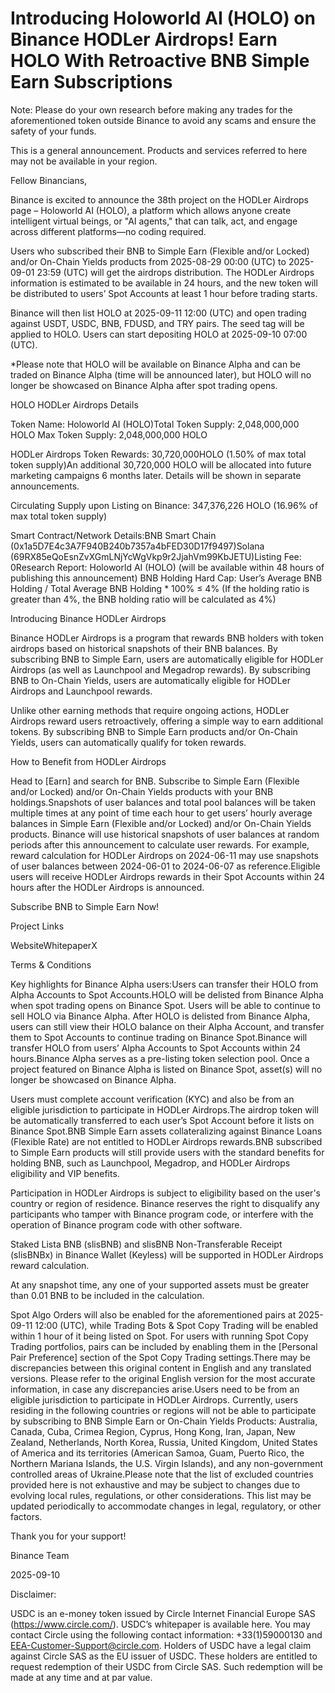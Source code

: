 # Introducing Holoworld AI (HOLO) on Binance HODLer Airdrops! Earn HOLO With Retroactive BNB Simple Earn Subscriptions

Note: Please do your own research before making any trades for the aforementioned token outside Binance to avoid any scams and ensure the safety of your funds.

This is a general announcement. Products and services referred to here may not be available in your region. 

Fellow Binancians,

Binance is excited to announce the 38th project on the HODLer Airdrops page – Holoworld AI (HOLO), a platform which allows anyone create intelligent virtual beings, or "AI agents," that can talk, act, and engage across different platforms—no coding required.

Users who subscribed their BNB to Simple Earn (Flexible and/or Locked) and/or On-Chain Yields products from 2025-08-29 00:00 (UTC) to 2025-09-01 23:59 (UTC) will get the airdrops distribution. The HODLer Airdrops information is estimated to be available in 24 hours, and the new token will be distributed to users’ Spot Accounts at least 1 hour before trading starts.

Binance will then list HOLO at 2025-09-11 12:00 (UTC) and open trading against USDT, USDC, BNB, FDUSD, and TRY pairs. The seed tag will be applied to HOLO. Users can start depositing HOLO at 2025-09-10 07:00 (UTC). 

*Please note that HOLO will be available on Binance Alpha and can be traded on Binance Alpha (time will be announced later), but HOLO will no longer be showcased on Binance Alpha after spot trading opens.

HOLO HODLer Airdrops Details

Token Name: Holoworld AI (HOLO)Total Token Supply: 2,048,000,000 HOLO Max Token Supply:  2,048,000,000 HOLO 

HODLer Airdrops Token Rewards: 30,720,000HOLO (1.50% of max total token supply)An additional 30,720,000 HOLO will be allocated into future marketing campaigns 6 months later. Details will be shown in separate announcements.

Circulating Supply upon Listing on Binance: 347,376,226 HOLO (16.96% of max total token supply)

Smart Contract/Network Details:BNB Smart Chain (0x1a5D7E4c3A7F940B240b7357a4bFED30D17f9497)Solana (69RX85eQoEsnZvXGmLNjYcWgVkp9r2JjahVm99KbJETU)Listing Fee: 0Research Report: Holoworld AI (HOLO) (will be available within 48 hours of publishing this announcement) BNB Holding Hard Cap: User’s Average BNB Holding / Total Average BNB Holding * 100% ≤ 4% (If the holding ratio is greater than 4%, the BNB holding ratio will be calculated as 4%)

Introducing Binance HODLer Airdrops

Binance HODLer Airdrops is a program that rewards BNB holders with token airdrops based on historical snapshots of their BNB balances. By subscribing BNB to Simple Earn, users are automatically eligible for HODLer Airdrops (as well as Launchpool and Megadrop rewards). By subscribing BNB to On-Chain Yields, users are automatically eligible for HODLer Airdrops and Launchpool rewards.

Unlike other earning methods that require ongoing actions, HODLer Airdrops reward users retroactively, offering a simple way to earn additional tokens. By subscribing BNB to Simple Earn products and/or On-Chain Yields, users can automatically qualify for token rewards.

How to Benefit from HODLer Airdrops

Head to [Earn] and search for BNB. Subscribe to Simple Earn (Flexible and/or Locked) and/or On-Chain Yields products with your BNB holdings.Snapshots of user balances and total pool balances will be taken multiple times at any point of time each hour to get users’ hourly average balances in Simple Earn (Flexible and/or Locked) and/or On-Chain Yields products. Binance will use historical snapshots of user balances at random periods after this announcement to calculate user rewards. For example, reward calculation for HODLer Airdrops on 2024-06-11 may use snapshots of user balances between 2024-06-01 to 2024-06-07 as reference.Eligible users will receive HODLer Airdrops rewards in their Spot Accounts within 24 hours after the HODLer Airdrops is announced. 

Subscribe BNB to Simple Earn Now!

Project Links

WebsiteWhitepaperX

Terms & Conditions

Key highlights for Binance Alpha users:Users can transfer their HOLO from Alpha Accounts to Spot Accounts.HOLO will be delisted from Binance Alpha when spot trading opens on Binance Spot. Users will be able to continue to sell HOLO via Binance Alpha. After HOLO is delisted from Binance Alpha, users can still view their HOLO balance on their Alpha Account, and transfer them to Spot Accounts to continue trading on Binance Spot.Binance will transfer HOLO from users’ Alpha Accounts to Spot Accounts within 24 hours.Binance Alpha serves as a pre-listing token selection pool. Once a project featured on Binance Alpha is listed on Binance Spot, asset(s) will no longer be showcased on Binance Alpha.

Users must complete account verification (KYC) and also be from an eligible jurisdiction to participate in HODLer Airdrops.The airdrop token will be automatically transferred to each user’s Spot Account before it lists on Binance Spot.BNB Simple Earn assets collateralizing against Binance Loans (Flexible Rate) are not entitled to HODLer Airdrops rewards.BNB subscribed to Simple Earn products will still provide users with the standard benefits for holding BNB, such as Launchpool, Megadrop, and HODLer Airdrops eligibility and VIP benefits.

Participation in HODLer Airdrops is subject to eligibility based on the user's country or region of residence. Binance reserves the right to disqualify any participants who tamper with Binance program code, or interfere with the operation of Binance program code with other software.

Staked Lista BNB (slisBNB) and slisBNB Non-Transferable Receipt (slisBNBx) in Binance Wallet (Keyless) will be supported in HODLer Airdrops reward calculation.

At any snapshot time, any one of your supported assets must be greater than 0.01 BNB to be included in the calculation.

Spot Algo Orders will also be enabled for the aforementioned pairs at 2025-09-11 12:00 (UTC), while Trading Bots & Spot Copy Trading will be enabled within 1 hour of it being listed on Spot. For users with running Spot Copy Trading portfolios, pairs can be included by enabling them in the [Personal Pair Preference] section of the Spot Copy Trading settings.There may be discrepancies between this original content in English and any translated versions. Please refer to the original English version for the most accurate information, in case any discrepancies arise.Users need to be from an eligible jurisdiction to participate in HODLer Airdrops. Currently, users residing in the following countries or regions will not be able to participate by subscribing to BNB Simple Earn or On-Chain Yields Products: Australia, Canada, Cuba, Crimea Region, Cyprus, Hong Kong, Iran, Japan, New Zealand, Netherlands, North Korea, Russia, United Kingdom, United States of America and its territories (American Samoa, Guam, Puerto Rico, the Northern Mariana Islands, the U.S. Virgin Islands), and any non-government controlled areas of Ukraine.Please note that the list of excluded countries provided here is not exhaustive and may be subject to changes due to evolving local rules, regulations, or other considerations. This list may be updated periodically to accommodate changes in legal, regulatory, or other factors. 

Thank you for your support!

Binance Team

2025-09-10

Disclaimer:

USDC is an e-money token issued by Circle Internet Financial Europe SAS (https://www.circle.com/). USDC’s whitepaper is available here. You may contact Circle using the following contact information: +33(1)59000130 and EEA-Customer-Support@circle.com. Holders of USDC have a legal claim against Circle SAS as the EU issuer of USDC. These holders are entitled to request redemption of their USDC from Circle SAS. Such redemption will be made at any time and at par value.